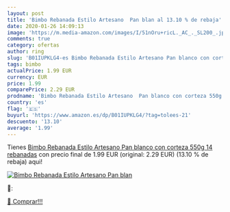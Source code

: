 ```yaml
---
layout: post
title: 'Bimbo Rebanada Estilo Artesano  Pan blan al 13.10 % de rebaja'
date: 2020-01-26 14:09:13
image: 'https://m.media-amazon.com/images/I/51nOru+ricL._AC_._SL200_.jpg'
comments: true
category: ofertas
author: ring
slug: 'B01IUPKLG4-es Bimbo Rebanada Estilo Artesano Pan blanco con corteza 550g...'
tags: bimbo
actualPrice: 1.99 EUR
currency: EUR
price: 1.99
comparePrice: 2.29 EUR
prodname: 'Bimbo Rebanada Estilo Artesano  Pan blanco con corteza 550g  14 rebanadas'
country: 'es'
flag: '🇪🇸'
buyurl: 'https://www.amazon.es/dp/B01IUPKLG4/?tag=tolees-21'
descuento: '13.10'
average: '1.99'
---
```


Tienes [Bimbo Rebanada Estilo Artesano  Pan blanco con corteza 550g  14 rebanadas](https://www.amazon.es/dp/B01IUPKLG4/?tag=tolees-21) con precio final de  1.99 EUR (original: 2.29 EUR) (13.10 %  de rebaja) aqui!

[![Bimbo Rebanada Estilo Artesano  Pan blan](https://m.media-amazon.com/images/I/51nOru+ricL._AC_._SL200_.jpg)](https://www.amazon.es/dp/B01IUPKLG4/?tag=tolees-21)

🔎:


[🛒 Comprar!!!](https://www.amazon.es/dp/B01IUPKLG4/?tag=tolees-21)
